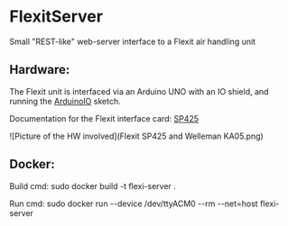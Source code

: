 # FlexitServer

Small "REST-like" web-server interface to a Flexit air handling unit

## Hardware:

The Flexit unit is interfaced via an Arduino UNO with an IO shield,
and running the [ArduinoIO](https://github.com/TrondKjeldas/ArduinoIO.git) sketch.

Documentation for the Flexit interface card: [SP425](http://www.flexit.no/produkter/luftbehandlingsaggregater/Tilbehor-kanalsystem/Tilbehor/SP425-Styringskort-for-sentralstyring-SD/)

![Picture of the HW involved](Flexit SP425 and Welleman KA05.png)

## Docker:

Build cmd: sudo docker build -t flexi-server . 

Run cmd: sudo docker run --device /dev/ttyACM0 --rm --net=host flexi-server
